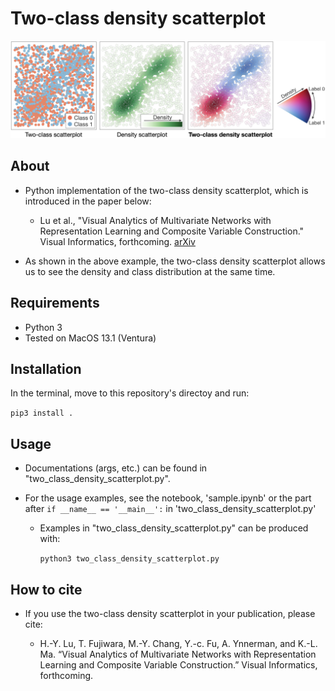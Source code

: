 # Two-class density scatterplot

<img src="images/example.png">

About
-----
* Python implementation of the two-class density scatterplot, which is introduced in the paper below:
  
  * Lu et al., "Visual Analytics of Multivariate Networks with Representation Learning and Composite Variable Construction."  Visual Informatics, forthcoming. [arXiv](https://arxiv.org/abs/2303.09590)

* As shown in the above example, the two-class density scatterplot allows us to see the density and class distribution at the same time.

Requirements
-----
* Python 3
* Tested on MacOS 13.1 (Ventura)

Installation
-----

In the terminal, move to this repository's directoy and run:

  `pip3 install .`

Usage
-----
* Documentations (args, etc.) can be found in "two_class_density_scatterplot.py".

* For the usage examples, see the notebook, 'sample.ipynb' or the part after `if __name__ == '__main__':` in  'two_class_density_scatterplot.py'

  * Examples in "two_class_density_scatterplot.py" can be produced with:
  
     `python3 two_class_density_scatterplot.py`

How to cite
-----
* If you use the two-class density scatterplot in your publication, please cite:

  * H.-Y. Lu, T. Fujiwara, M.-Y. Chang, Y.-c. Fu, A. Ynnerman, and K.-L. Ma. “Visual Analytics of Multivariate Networks with Representation Learning and Composite Variable Construction.” Visual Informatics, forthcoming.
